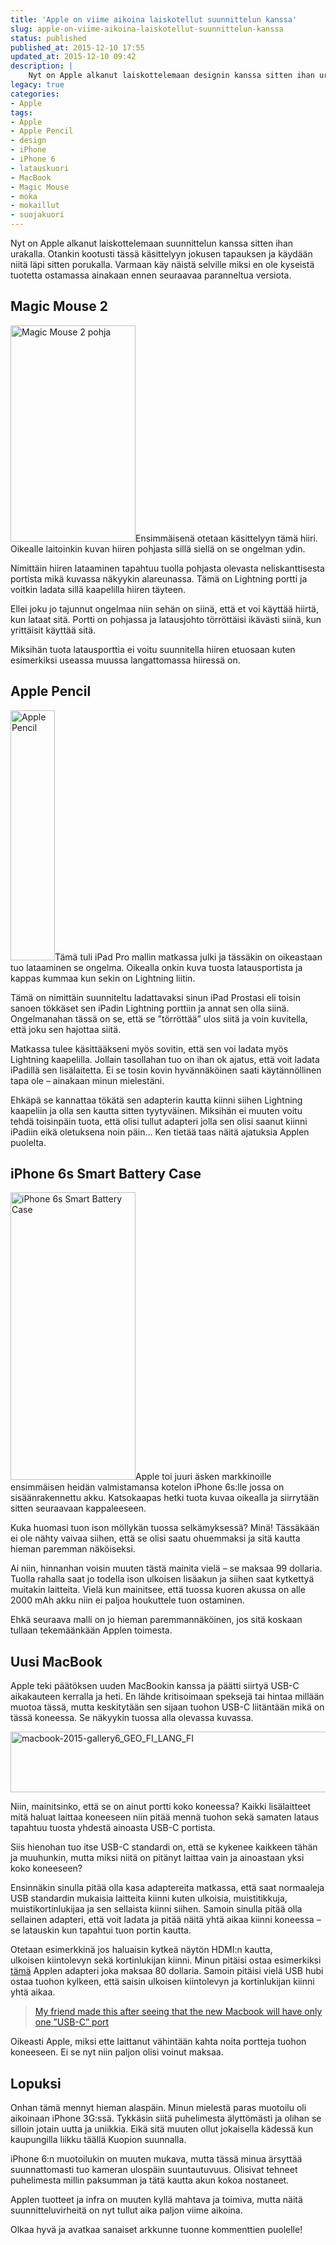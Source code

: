 ```yaml
---
title: 'Apple on viime aikoina laiskotellut suunnittelun kanssa'
slug: apple-on-viime-aikoina-laiskotellut-suunnittelun-kanssa
status: published
published_at: 2015-12-10 17:55
updated_at: 2015-12-10 09:42
description: |
    Nyt on Apple alkanut laiskottelemaan designin kanssa sitten ihan urakalla. Otankin kootusti tässä käsittelyyn kolme tapausta tältä vuodelta ja käydään niitä läpi sitten porukalla.
legacy: true
categories:
- Apple
tags:
- Apple
- Apple Pencil
- design
- iPhone
- iPhone 6
- latauskuori
- MacBook
- Magic Mouse
- moka
- mokaillut
- suojakuori
---
```


<p>Nyt on Apple alkanut laiskottelemaan suunnittelun kanssa sitten ihan urakalla. Otankin kootusti tässä käsittelyyn jokusen tapauksen ja käydään niitä läpi sitten porukalla. Varmaan käy näistä selville miksi en ole kyseistä tuotetta ostamassa ainakaan ennen seuraavaa paranneltua versiota.</p>
<h2>Magic Mouse 2</h2>
<p><a href="https://cdn.markokaartinen.net/uploads/2015/12/MLA02_AV2.jpeg" rel="attachment wp-att-6068"><img loading="lazy" decoding="async" class="alignright wp-image-6068" src="https://cdn.markokaartinen.net/uploads/2015/12/MLA02_AV2-400x691.jpeg" alt="Magic Mouse 2 pohja" width="200" height="346" /></a>Ensimmäisenä otetaan käsittelyyn tämä hiiri. Oikealle laitoinkin kuvan hiiren pohjasta sillä siellä on se ongelman ydin.</p>
<p>Nimittäin hiiren lataaminen tapahtuu tuolla pohjasta olevasta neliskanttisesta portista mikä kuvassa näkyykin alareunassa. Tämä on Lightning portti ja voitkin ladata sillä kaapelilla hiiren täyteen.</p>
<p>Ellei joku jo tajunnut ongelmaa niin sehän on siinä, että et voi käyttää hiirtä, kun lataat sitä. Portti on pohjassa ja latausjohto törröttäisi ikävästi siinä, kun yrittäisit käyttää sitä.</p>
<p>Miksihän tuota latausporttia ei voitu suunnitella hiiren etuosaan kuten esimerkiksi useassa muussa langattomassa hiiressä on.</p>
<h2>Apple Pencil</h2>
<p><a href="https://cdn.markokaartinen.net/uploads/2015/12/MK0C2_AV2.jpeg" rel="attachment wp-att-6071"><img loading="lazy" decoding="async" class="alignright wp-image-6071" src="https://cdn.markokaartinen.net/uploads/2015/12/MK0C2_AV2.jpeg" alt="Apple Pencil" width="71" height="400" /></a>Tämä tuli iPad Pro mallin matkassa julki ja tässäkin on oikeastaan tuo lataaminen se ongelma. Oikealla onkin kuva tuosta latausportista ja kappas kummaa kun sekin on Lightning liitin.</p>
<p>Tämä on nimittäin suunniteltu ladattavaksi sinun iPad Prostasi eli toisin sanoen tökkäset sen iPadin Lightning porttiin ja annat sen olla siinä. Ongelmanahan tässä on se, että se &#8221;törröttää&#8221; ulos siitä ja voin kuvitella, että joku sen hajottaa siitä.</p>
<p>Matkassa tulee käsittääkseni myös sovitin, että sen voi ladata myös Lightning kaapelilla. Jollain tasollahan tuo on ihan ok ajatus, että voit ladata iPadillä sen lisälaitetta. Ei se tosin kovin hyvännäköinen saati käytännöllinen tapa ole &#8211; ainakaan minun mielestäni.</p>
<p>Ehkäpä se kannattaa tökätä sen adapterin kautta kiinni siihen Lightning kaapeliin ja olla sen kautta sitten tyytyväinen. Miksihän ei muuten voitu tehdä toisinpäin tuota, että olisi tullut adapteri jolla sen olisi saanut kiinni iPadiin eikä oletuksena noin päin&#8230; Ken tietää taas näitä ajatuksia Applen puolelta.</p>
<h2>iPhone 6s Smart Battery Case</h2>
<p><a href="https://cdn.markokaartinen.net/uploads/2015/12/MGQL2.jpeg" rel="attachment wp-att-6073"><img loading="lazy" decoding="async" class="alignright wp-image-6073" src="https://cdn.markokaartinen.net/uploads/2015/12/MGQL2-400x921.jpeg" alt="iPhone 6s Smart Battery Case" width="200" height="460" /></a>Apple toi juuri äsken markkinoille ensimmäisen heidän valmistamansa kotelon iPhone 6s:lle jossa on sisäänrakennettu akku. Katsokaapas hetki tuota kuvaa oikealla ja siirrytään sitten seuraavaan kappaleeseen.</p>
<p>Kuka huomasi tuon ison möllykän tuossa selkämyksessä? Minä! Tässäkään ei ole nähty vaivaa siihen, että se olisi saatu ohuemmaksi ja sitä kautta hieman paremman näköiseksi.</p>
<p>Ai niin, hinnanhan voisin muuten tästä mainita vielä &#8211; se maksaa 99 dollaria. Tuolla rahalla saat jo todella ison ulkoisen lisäakun ja siihen saat kytkettyä muitakin laitteita. Vielä kun mainitsee, että tuossa kuoren akussa on alle 2000 mAh akku niin ei paljoa houkuttele tuon ostaminen.</p>
<p>Ehkä seuraava malli on jo hieman paremmannäköinen, jos sitä koskaan tullaan tekemäänkään Applen toimesta.</p>
<h2>Uusi MacBook</h2>
<p>Apple teki päätöksen uuden MacBookin kanssa ja päätti siirtyä USB-C aikakauteen kerralla ja heti. En lähde kritisoimaan speksejä tai hintaa millään muotoa tässä, mutta keskitytään sen sijaan tuohon USB-C liitäntään mikä on tässä koneessa. Se näkyykin tuossa alla olevassa kuvassa.</p>
<p><a href="https://cdn.markokaartinen.net/uploads/2015/12/macbook-2015-gallery6_GEO_FI_LANG_FI.jpeg" rel="attachment wp-att-6075"><img loading="lazy" decoding="async" class="alignnone size-medium wp-image-6075" src="https://cdn.markokaartinen.net/uploads/2015/12/macbook-2015-gallery6_GEO_FI_LANG_FI-800x97.jpeg" alt="macbook-2015-gallery6_GEO_FI_LANG_FI" width="800" height="97" /></a></p>
<p>Niin, mainitsinko, että se on ainut portti koko koneessa? Kaikki lisälaitteet mitä haluat laittaa koneeseen niin pitää mennä tuohon sekä samaten lataus tapahtuu tuosta yhdestä ainoasta USB-C portista.</p>
<p>Siis hienohan tuo itse USB-C standardi on, että se kykenee kaikkeen tähän ja muuhunkin, mutta miksi niitä on pitänyt laittaa vain ja ainoastaan yksi koko koneeseen?</p>
<p>Ensinnäkin sinulla pitää olla kasa adaptereita matkassa, että saat normaaleja USB standardin mukaisia laitteita kiinni kuten ulkoisia, muistitikkuja, muistikortinlukijaa ja sen sellaista kiinni siihen. Samoin sinulla pitää olla sellainen adapteri, että voit ladata ja pitää näitä yhtä aikaa kiinni koneessa &#8211; se latauskin kun tapahtui tuon portin kautta.</p>
<p>Otetaan esimerkkinä jos haluaisin kytkeä näytön HDMI:n kautta, ulkoisen kiintolevyn sekä kortinlukijan kiinni. Minun pitäisi ostaa esimerkiksi <a href="http://www.apple.com/shop/product/MJ1K2AM/A/usb-c-digital-av-multiport-adapter" target="_blank">tämä</a> Applen adapteri joka maksaa 80 dollaria. Samoin pitäisi vielä USB hubi ostaa tuohon kylkeen, että saisin ulkoisen kiintolevyn ja kortinlukijan kiinni yhtä aikaa.</p>
<blockquote class="imgur-embed-pub" lang="en" data-id="DBQpUPO"><p><a href="https://imgur.com/DBQpUPO">My friend made this after seeing that the new Macbook will have only one &#8221;USB-C&#8221; port</a></p></blockquote>
<p><script async src="//s.imgur.com/min/embed.js" charset="utf-8"></script></p>
<p>Oikeasti Apple, miksi ette laittanut vähintään kahta noita portteja tuohon koneeseen. Ei se nyt niin paljon olisi voinut maksaa.</p>
<h2>Lopuksi</h2>
<p>Onhan tämä mennyt hieman alaspäin. Minun mielestä paras muotoilu oli aikoinaan iPhone 3G:ssä. Tykkäsin siitä puhelimesta älyttömästi ja olihan se silloin jotain uutta ja uniikkia. Eikä sitä muuten ollut jokaisella kädessä kun kaupungilla liikku täällä Kuopion suunnalla.</p>
<p>iPhone 6:n muotoilukin on muuten mukava, mutta tässä minua ärsyttää suunnattomasti tuo kameran ulospäin suuntautuvuus. Olisivat tehneet puhelimesta millin paksumman ja tätä kautta akun kokoa nostaneet.</p>
<p>Applen tuotteet ja infra on muuten kyllä mahtava ja toimiva, mutta näitä suunnitteluvirheitä on nyt tullut aika paljon viime aikoina.</p>
<p>Olkaa hyvä ja avatkaa sanaiset arkkunne tuonne kommenttien puolelle!</p>